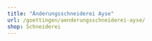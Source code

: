 ```yaml
---
title: "Änderungsschneiderei Ayse"
url: /goettingen/aenderungsschneiderei-ayse/
shop: Schneiderei
---
```

